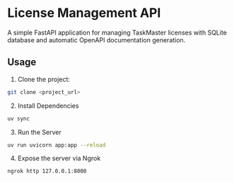 # License Management API

A simple FastAPI application for managing TaskMaster licenses with SQLite database and automatic OpenAPI documentation generation.

## Usage

1. Clone the project:

```bash
git clone <project_url>
```

2. Install Dependencies

```bash
uv sync
```

3. Run the Server

```bash
uv run uvicorn app:app --reload
```

4. Expose the server via Ngrok

```bash
ngrok http 127.0.0.1:8000
```


